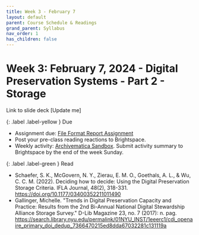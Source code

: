 ```yaml
---
title: Week 3 - February 7
layout: default
parent: Course Schedule & Readings
grand_parent: Syllabus
nav_order: 1
has_children: false
---
```


# Week 3: February 7, 2024 - Digital Preservation Systems - Part 2 - Storage
Link to slide deck [Update me]

{: .label .label-yellow }
Due

* Assignment due: <a href="https://digital-archives.github.io/HISTGA1011/assignments/file_format.html">File Format Report Assignment</a>
* Post your pre-class reading reactions to Brightspace.
* Weekly activity: <a href="https://digital-archives.github.io/HISTGA1011/activities/archivematica.html" target="_blank">Archivematica Sandbox</a>. Submit activity summary to Brightspace by the end of the week Sunday.

{: .label .label-green }
Read

* Schaefer, S. K., McGovern, N. Y., Zierau, E. M. O., Goethals, A. L., & Wu, C. C. M. (2022). Deciding how to decide: Using the Digital Preservation Storage Criteria. IFLA Journal, 48(2), 318-331. <a href="https://doi.org/10.1177/03400352211011490" target="_blank">https://doi.org/10.1177/03400352211011490</a>
* Gallinger, Michelle. "Trends in Digital Preservation Capacity and Practice: Results from the 2nd Bi-Annual National Digital Stewardship Alliance Storage Survey." D-Lib Magazine 23, no. 7 (2017): n. pag. <a href="https://search.library.nyu.edu/permalink/01NYU_INST/1eeerc1/cdi_openaire_primary_doi_dedup_7366470215ed8dda67032281c131119a" target="_blank">https://search.library.nyu.edu/permalink/01NYU_INST/1eeerc1/cdi_openaire_primary_doi_dedup_7366470215ed8dda67032281c131119a</a>
